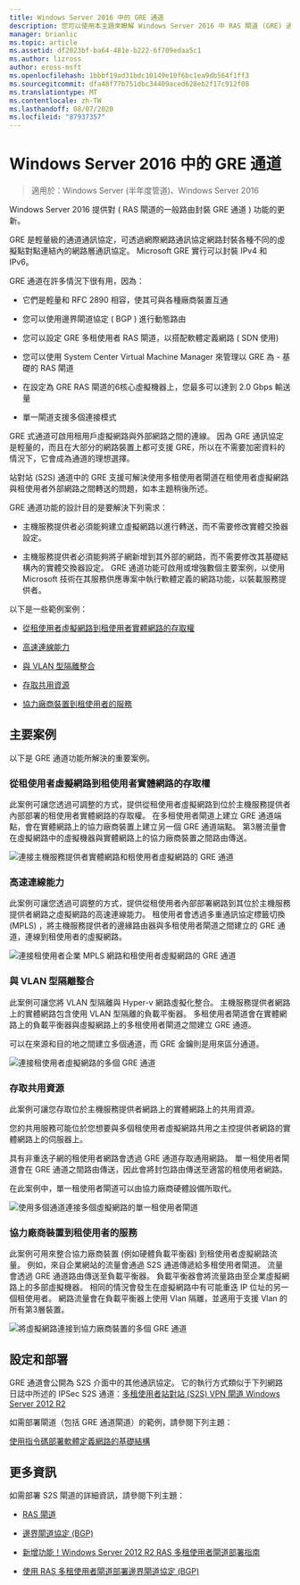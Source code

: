 ```yaml
---
title: Windows Server 2016 中的 GRE 通道
description: 您可以使用本主題來瞭解 Windows Server 2016 中 RAS 閘道 (GRE) 通道功能的一般路由封裝更新。
manager: brianlic
ms.topic: article
ms.assetid: df2023bf-ba64-481e-b222-6f709edaa5c1
ms.author: lizross
author: eross-msft
ms.openlocfilehash: 1bbbf19ad31bdc10149e10f6bc1ea9db564f1ff3
ms.sourcegitcommit: dfa48f77b751dbc34409aced628eb2f17c912f08
ms.translationtype: MT
ms.contentlocale: zh-TW
ms.lasthandoff: 08/07/2020
ms.locfileid: "87937357"
---
```

# <a name="gre-tunneling-in-windows-server-2016"></a>Windows Server 2016 中的 GRE 通道

>適用於：Windows Server (半年度管道)、Windows Server 2016

Windows Server 2016 提供對 \( RAS 閘道的一般路由封裝 GRE 通道 \) 功能的更新。

GRE 是輕量級的通道通訊協定，可透過網際網路通訊協定網路封裝各種不同的虛擬點對點連結內的網路層通訊協定。 Microsoft GRE 實行可以封裝 IPv4 和 IPv6。

GRE 通道在許多情況下很有用，因為：

-   它們是輕量和 RFC 2890 相容，使其可與各種廠商裝置互通

-   您可以使用邊界閘道協定 \( BGP \) 進行動態路由

-   您可以設定 GRE 多租使用者 RAS 閘道，以搭配軟體定義網路 \( SDN 使用\)

-   您可以使用 System Center Virtual Machine Manager 來管理以 GRE 為 \- 基礎的 RAS 閘道

-   在設定為 GRE RAS 閘道的6核心虛擬機器上，您最多可以達到 2.0 Gbps 輸送量

-   單一閘道支援多個連接模式

GRE 式通道可啟用租用戶虛擬網路與外部網路之間的連線。 因為 GRE 通訊協定是輕量的，而且在大部分的網路裝置上都可支援 GRE，所以在不需要加密資料的情況下，它會成為通道的理想選擇。

站對站 (S2S) 通道中的 GRE 支援可解決使用多租使用者閘道在租使用者虛擬網路與租使用者外部網路之間轉送的問題，如本主題稍後所述。

GRE 通道功能的設計目的是要解決下列需求：

-   主機服務提供者必須能夠建立虛擬網路以進行轉送，而不需要修改實體交換器設定。

-   主機服務提供者必須能夠將子網新增到其外部的網路，而不需要修改其基礎結構內的實體交換器設定。
GRE 通道功能可啟用或增強數個主要案例，以使用 Microsoft 技術在其服務供應專案中執行軟體定義的網路功能，以裝載服務提供者。

以下是一些範例案例：

-   [從租使用者虛擬網路到租使用者實體網路的存取權](#BKMK_Access)

-   [高速連線能力](#BKMK_Speed)

-   [與 VLAN 型隔離整合](#BKMK_Integration)

-   [存取共用資源](#BKMK_Shared)

-   [協力廠商裝置到租使用者的服務](#BKMK_thirdparty)

## <a name="key-scenarios"></a>主要案例

以下是 GRE 通道功能所解決的重要案例。

### <a name="access-from-tenant-virtual-networks-to-tenant-physical-networks"></a><a name="BKMK_Access"></a>從租使用者虛擬網路到租使用者實體網路的存取權

此案例可讓您透過可調整的方式，提供從租使用者虛擬網路到位於主機服務提供者內部部署的租使用者實體網路的存取權。 在多租使用者閘道上建立 GRE 通道端點，會在實體網路上的協力廠商裝置上建立另一個 GRE 通道端點。 第3層流量會在虛擬網路中的虛擬機器與實體網路上的協力廠商裝置之間路由傳送。

![連接主機服務提供者實體網路和租使用者虛擬網路的 GRE 通道](../../media/gre-tunneling-in-windows-server/GRE_.png)

### <a name="high-speed-connectivity"></a><a name="BKMK_Speed"></a>高速連線能力

此案例可讓您透過可調整的方式，提供從租使用者內部部署網路到其位於主機服務提供者網路之虛擬網路的高速連線能力。 租使用者會透過多重通訊協定標籤切換 (MPLS) ，將主機服務提供者的邊緣路由器與多租使用者閘道之間建立的 GRE 通道，連線到租使用者的虛擬網路。

![連接租使用者企業 MPLS 網路和租使用者虛擬網路的 GRE 通道](../../media/gre-tunneling-in-windows-server/GRE-.png)

### <a name="integration-with-vlan-based-isolation"></a><a name="BKMK_Integration"></a>與 VLAN 型隔離整合

此案例可讓您將 VLAN 型隔離與 Hyper-v 網路虛擬化整合。 主機服務提供者網路上的實體網路包含使用 VLAN 型隔離的負載平衡器。 多租使用者閘道會在實體網路上的負載平衡器與虛擬網路上的多租使用者閘道之間建立 GRE 通道。

可以在來源和目的地之間建立多個通道，而 GRE 金鑰則是用來區分通道。

![連接租使用者虛擬網路的多個 GRE 通道](../../media/gre-tunneling-in-windows-server/GRE-VLANIsolation.png)

### <a name="access-shared-resources"></a><a name="BKMK_Shared"></a>存取共用資源

此案例可讓您存取位於主機服務提供者網路上的實體網路上的共用資源。

您的共用服務可能位於您想要與多個租使用者虛擬網路共用之主控提供者網路的實體網路上的伺服器上。

具有非重迭子網的租使用者網路會透過 GRE 通道存取通用網路。 單一租使用者閘道會在 GRE 通道之間路由傳送，因此會將封包路由傳送至適當的租使用者網路。

在此案例中，單一租使用者閘道可以由協力廠商硬體設備所取代。

![使用多個通道連接多個虛擬網路的單一租使用者閘道](../../media/gre-tunneling-in-windows-server/GRE-SharedResource.png)

### <a name="services-of-third-party-devices-to-tenants"></a><a name="BKMK_thirdparty"></a>協力廠商裝置到租使用者的服務

此案例可用來整合協力廠商裝置 (例如硬體負載平衡器) 到租使用者虛擬網路流量。 例如，來自企業網站的流量會通過 S2S 通道傳遞給多租使用者閘道。 流量會透過 GRE 通道路由傳送至負載平衡器。 負載平衡器會將流量路由至企業虛擬網路上的多部虛擬機器。 相同的情況會發生在虛擬網路中有可能重迭 IP 位址的另一個租使用者。 網路流量會在負載平衡器上使用 Vlan 隔離，並適用于支援 Vlan 的所有第3層裝置。

![將虛擬網路連接到協力廠商裝置的多個 GRE 通道](../../media/gre-tunneling-in-windows-server/GREThirdParty.png)

## <a name="configuration-and-deployment"></a>設定和部署

GRE 通道會公開為 S2S 介面中的其他通訊協定。 它的執行方式類似于下列網路日誌中所述的 IPSec S2S 通道：[多租使用者站對站 (S2S) VPN 閘道 Windows Server 2012 R2](https://techcommunity.microsoft.com/t5/networking-blog/bg-p/NetworkingBlog)

如需部署閘道（包括 GRE 通道閘道）的範例，請參閱下列主題：

[使用指令碼部署軟體定義網路的基礎結構](../../../networking/sdn/deploy/Deploy-a-Software-Defined-Network-infrastructure-using-scripts.md)

## <a name="more-information"></a>更多資訊

如需部署 S2S 閘道的詳細資訊，請參閱下列主題：

-   [RAS 閘道](RAS-Gateway.md)

-   [邊界閘道協定 &#40;BGP&#41;](../bgp/Border-Gateway-Protocol-BGP.md)

-   [新增功能！Windows Server 2012 R2 RAS 多租使用者閘道部署指南](https://techcommunity.microsoft.com/t5/networking-blog/bg-p/NetworkingBlog)

-   [使用 RAS 多租使用者閘道部署邊界閘道協定 (BGP) ](https://techcommunity.microsoft.com/t5/networking-blog/bg-p/NetworkingBlog)

